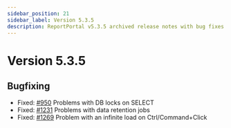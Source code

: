 ```yaml
---
sidebar_position: 21
sidebar_label: Version 5.3.5
description: ReportPortal v5.3.5 archived release notes with bug fixes and enhanced test automation reporting tools stability.
---
```


# Version 5.3.5

## Bugfixing
- Fixed: [#950](https://github.com/reportportal/reportportal/issues/950) Problems with DB locks on SELECT
- Fixed: [#1231](https://github.com/reportportal/reportportal/issues/1231)  Problems with data retention jobs
- Fixed: [#1269](https://github.com/reportportal/reportportal/issues/1269) Problem with an infinite load on Ctrl/Command+Click 
